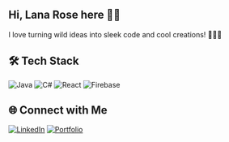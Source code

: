 ## Hi, Lana Rose here 👋🏼
I love turning wild ideas into sleek code and cool creations! 👩🏻‍💻

## 🛠️ Tech Stack

![Java](https://img.shields.io/badge/Java-%23ED8B00.svg?style=for-the-badge&logo=openjdk&logoColor=white)
![C#](https://img.shields.io/badge/C%23-239120.svg?style=for-the-badge&logo=c-sharp&logoColor=white)
![React](https://img.shields.io/badge/React-20232A.svg?style=for-the-badge&logo=react&logoColor=61DAFB)
![Firebase](https://img.shields.io/badge/Firebase-FFCA28.svg?style=for-the-badge&logo=firebase&logoColor=black)

## 🌐 Connect with Me

[![LinkedIn](https://img.shields.io/badge/-LinkedIn-blue?style=flat-square&logo=Linkedin&logoColor=white)](https://linkedin.com/in/lanarosedg/)
[![Portfolio](https://img.shields.io/badge/-Portfolio-black?style=flat-square&logo=firefox&logoColor=white)](https://lanarosedg.github.io/About/)
